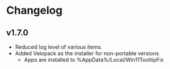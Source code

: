 # Changelog

## v1.7.0

- Reduced log level of various items.
- Added Velopack as the installer for non-portable versions
    - Apps are installed to %AppData%/Local/Win11TooltipFix